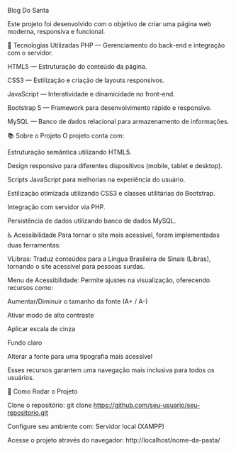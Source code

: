 
Blog Do Santa

Este projeto foi desenvolvido com o objetivo de criar uma página web moderna, responsiva e funcional.

🚀 Tecnologias Utilizadas
PHP — Gerenciamento do back-end e integração com o servidor.

HTML5 — Estruturação do conteúdo da página.

CSS3 — Estilização e criação de layouts responsivos.

JavaScript — Interatividade e dinamicidade no front-end.

Bootstrap 5 — Framework para desenvolvimento rápido e responsivo.

MySQL — Banco de dados relacional para armazenamento de informações.

📚 Sobre o Projeto
O projeto conta com:

Estruturação semântica utilizando HTML5.

Design responsivo para diferentes dispositivos (mobile, tablet e desktop).

Scripts JavaScript para melhorias na experiência do usuário.

Estilização otimizada utilizando CSS3 e classes utilitárias do Bootstrap.

Integração com servidor via PHP.

Persistência de dados utilizando banco de dados MySQL.

♿ Acessibilidade
Para tornar o site mais acessível, foram implementadas duas ferramentas:

VLibras: Traduz conteúdos para a Língua Brasileira de Sinais (Libras), tornando o site acessível para pessoas surdas.

Menu de Acessibilidade: Permite ajustes na visualização, oferecendo recursos como:

Aumentar/Diminuir o tamanho da fonte (A+ / A-)

Ativar modo de alto contraste

Aplicar escala de cinza

Fundo claro

Alterar a fonte para uma tipografia mais acessível

Esses recursos garantem uma navegação mais inclusiva para todos os usuários.

🔧 Como Rodar o Projeto

Clone o repositório:
git clone https://github.com/seu-usuario/seu-repositorio.git

Configure seu ambiente com:
Servidor local (XAMPP)

Acesse o projeto através do navegador:
http://localhost/nome-da-pasta/
